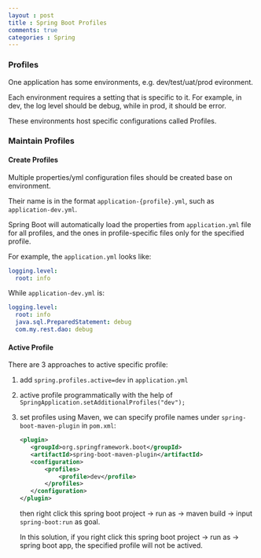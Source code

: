 ```yaml
---
layout : post
title : Spring Boot Profiles
comments: true
categories : Spring
---
```


### Profiles

  One application has some environments, e.g. dev/test/uat/prod evironment.
  
  Each environment requires a setting that is specific to it. For example, in dev, the log level should be debug,
  while in prod, it should be error.
  
  These environments host specific configurations called Profiles.
  
### Maintain Profiles

#### Create Profiles

  Multiple properties/yml configuration files should be created base on environment.
  
  Their name is in the format `application-{profile}.yml`, such as `application-dev.yml`.
  
  Spring Boot will automatically load the properties from `application.yml` file for all profiles, 
  and the ones in profile-specific files only for the specified profile.
  
  For example, the `application.yml` looks like:
  
  ```yml
  logging.level:
    root: info
  ```
  
  While `application-dev.yml` is:
  
  ```yml
  logging.level:
    root: info
    java.sql.PreparedStatement: debug
    com.my.rest.dao: debug
  ```
  
#### Active Profile

  There are 3 approaches to active specific profile:
  
  1. add `spring.profiles.active=dev` in `application.yml`
  2. active profile programmatically with the help of `SpringApplication.setAdditionalProfiles("dev");`
  3. set profiles using Maven, we can specify profile names under `spring-boot-maven-plugin` in `pom.xml`:
  
     ```xml
     <plugin>
        <groupId>org.springframework.boot</groupId>
        <artifactId>spring-boot-maven-plugin</artifactId>
        <configuration>
            <profiles>
                <profile>dev</profile>
            </profiles>
        </configuration>
     </plugin>
     ```
     
     then right click this spring boot project -> run as -> maven build -> input `spring-boot:run` as goal.
     
     In this solution, if you right click this spring boot project -> run as -> spring boot app, the specified profile will not be actived.
